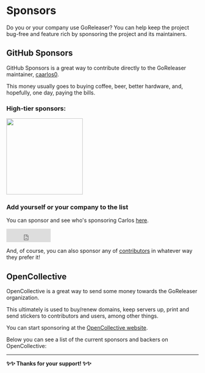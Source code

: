 # Sponsors

Do you or your company use GoReleaser?
You can help keep the project bug-free and feature rich by sponsoring the
project and its maintainers.

## GitHub Sponsors

GitHub Sponsors is a great way to contribute directly to the GoReleaser
maintainer, [caarlos0](https://github.com/caarlos0).

This money usually goes to buying coffee, beer, better hardware, and, hopefully,
one day, paying the bills.

### High-tier sponsors:

<a href="https://smallstep.com" target="_blank"><img width="200" src="https://github.com/weyfonk/goreleaser/assets/245435/05ade839-6652-474a-af90-da3ea67dde24"></a>

### Add yourself or your company to the list

You can sponsor and see who's sponsoring Carlos [here](https://github.com/sponsors/caarlos0).

<iframe src="https://github.com/sponsors/caarlos0/button" title="Sponsor caarlos0" height="35" width="116" style="border: 0;"></iframe>

And, of course, you can also sponsor any of
[contributors](https://github.com/orgs/goreleaser/people) in whatever way they
prefer it!

## OpenCollective

OpenCollective is a great way to send some money towards the GoReleaser
organization.

This ultimately is used to buy/renew domains, keep servers up, print and send
stickers to contributors and users, among other things.

You can start sponsoring at the [OpenCollective
website](https://opencollective.com/goreleaser).

Below you can see a list of the current sponsors and backers on OpenCollective:

<script src="https://opencollective.com/goreleaser/banner.js"></script>

---

**✨✨ Thanks for your support! ✨✨**
